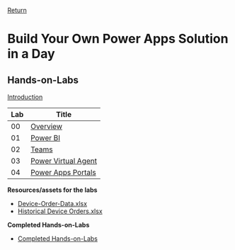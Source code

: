 [Return](../README.md)

# Build Your Own Power Apps Solution in a Day 


## Hands-on-Labs

[Introduction](./AppInADay%20Lab%20Introduction.pptx)

| Lab | Title |
| --- | --- |
| 00 | [Overview](./M00-BYOPAS%20Labs%20Overview.pdf)|
| 01 | [Power BI](./M01-Power%20BI%20Lab%20Manual.pdf)|
| 02 | [Teams](./M02-Teams%20Lab%20Manual.pdf)|
| 03 | [Power Virtual Agent](./M03-Power%20Virtual%20Agent.pdf)|
| 04 | [Power Apps Portals](./M04-Power%20Apps%20Portals.pdf)|


**Resources/assets for the labs**
 - [Device-Order-Data.xlsx](./Device-Order-Data.xlsx)
 - [Historical Device Orders.xlsx](./Historical%20Device%20Orders.xlsx)

**Completed Hands-on-Labs**
 - [Completed Hands-on-Labs](./BYOPAS%20Completed%20Solution.zip)